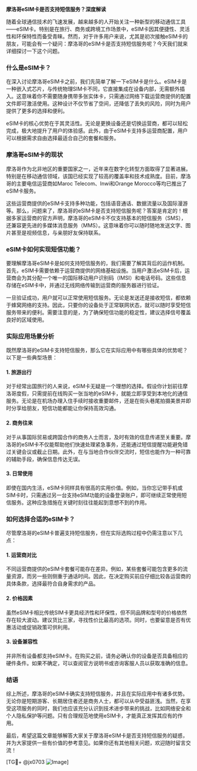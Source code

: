 **摩洛哥eSIM卡是否支持短信服务？深度解读**

随着全球通信技术的飞速发展，越来越多的人开始关注一种新型的移动通信工具——eSIM卡。特别是在旅行、商务或跨境工作场景中，eSIM卡因其便捷性、灵活性和环保特性而备受青睐。然而，对于许多用户来说，尤其是初次接触eSIM卡的朋友，可能会有一个疑问：摩洛哥的eSIM卡是否支持短信服务呢？今天我们就来详细探讨一下这个问题。

### 什么是eSIM卡？

在深入讨论摩洛哥eSIM卡之前，我们先简单了解一下eSIM卡是什么。eSIM卡是一种嵌入式芯片，与传统物理SIM卡不同，它直接集成在设备内部，无需额外插入。这意味着你不需要随身携带多张实体卡，只需通过网络下载运营商提供的配置文件即可激活使用。这种设计不仅节省了空间，还降低了丢失的风险，同时为用户提供了更多的选择和便利。

eSIM卡的核心优势在于其灵活性。无论是更换设备还是切换运营商，都可以轻松完成，极大地提升了用户的体验感。此外，由于eSIM卡支持多运营商配置，用户可以根据需求自由选择最适合自己的套餐和服务。

### 摩洛哥eSIM卡的现状

摩洛哥作为北非地区的重要国家之一，近年来在数字化转型方面取得了显著进展。特别是在移动通信领域，该国已经实现了较高的覆盖率和技术成熟度。目前，摩洛哥的主要电信运营商如Maroc Telecom、Inwi和Orange Morocco等均已推出了eSIM卡服务。

这些运营商提供的eSIM卡支持多种功能，包括语音通话、数据流量以及国际漫游等。那么，问题来了，摩洛哥的eSIM卡是否支持短信服务呢？答案是肯定的！根据多家运营商的官方声明，摩洛哥的eSIM卡不仅支持基本的短信服务（SMS），还兼容更先进的多媒体消息服务（MMS）。这意味着你可以随时随地发送文字、图片甚至是视频信息，与亲朋好友保持联系。

### eSIM卡如何实现短信功能？

要理解摩洛哥eSIM卡是如何支持短信服务的，我们需要了解其背后的运作机制。首先，eSIM卡需要依赖于运营商提供的网络基础设施。当用户激活eSIM卡后，运营商会为其分配一个唯一的国际移动用户识别码（IMSI）和电话号码。这些信息存储在eSIM卡中，并通过无线网络传输到运营商的服务器进行验证。

一旦验证成功，用户就可以正常使用短信服务。无论是发送还是接收短信，都依赖于蜂窝网络的支持。因此，只要你的设备处于正常联网状态，就可以随时享受短信服务带来的便利。需要注意的是，为了确保短信功能的稳定性，建议选择信号覆盖良好的区域使用。

### 实际应用场景分析

既然摩洛哥的eSIM卡支持短信服务，那么它在实际应用中有哪些具体的优势呢？以下是一些典型场景：

#### 1. **旅游出行**
对于经常出国旅行的人来说，eSIM卡无疑是一个理想的选择。假设你计划前往摩洛哥度假，只需提前在线购买一张当地的eSIM卡，就能立即享受到本地化的通信服务。无论是在机场办理入住手续时接收重要邮件，还是在街头巷尾拍摄美景并即时分享给朋友，短信功能都能让你保持高效沟通。

#### 2. **商务往来**
对于从事国际贸易或跨国合作的商务人士而言，及时有效的信息传递至关重要。摩洛哥的eSIM卡不仅能帮助他们快速处理紧急事务，还能通过短信提醒功能避免错过关键会议或截止日期。此外，在与当地合作伙伴交流时，短信也能作为一种可靠的辅助手段，确保信息传达无误。

#### 3. **日常使用**
即使在国内生活，eSIM卡同样具有很高的实用价值。例如，当你忘记带手机或SIM卡时，只需通过另一台支持eSIM功能的设备登录账户，即可继续正常使用短信服务。这种应急措施在关键时刻往往能起到意想不到的作用。

### 如何选择合适的eSIM卡？

尽管摩洛哥的eSIM卡普遍支持短信服务，但在实际选购过程中仍需注意以下几点：

#### 1. **运营商对比**
不同运营商提供的eSIM卡套餐可能存在差异。例如，某些套餐可能包含更多的流量资源，而另一些则侧重于通话时间。因此，在决定购买前应仔细比较各运营商的具体条款，选择最符合自身需求的产品。

#### 2. **价格因素**
虽然eSIM卡相比传统SIM卡更具经济性和环保性，但不同品牌和型号的价格依然存在较大波动。建议货比三家，寻找性价比最高的选项。同时，也要留意是否有优惠活动或促销政策可供利用。

#### 3. **设备兼容性**
并非所有设备都支持eSIM卡。在购买之前，请务必确认你的设备是否具备相应的硬件条件。如果不确定，可以查阅官方说明书或咨询客服人员以获取准确的信息。

### 结语

综上所述，摩洛哥的eSIM卡确实支持短信服务，并且在实际应用中有诸多优势。无论你是短期游客、长期居住者还是商务人士，都可以从中受益匪浅。当然，在享受这项服务的同时，我们也应该充分认识到技术进步带来的挑战，比如网络安全和个人隐私保护等问题。只有合理规范地使用eSIM卡，才能真正发挥其应有的作用。

最后，希望这篇文章能够解答大家关于摩洛哥eSIM卡是否支持短信服务的疑惑，并为大家提供一些有价值的参考意见。如果你还有其他相关问题，欢迎随时留言交流！

[TG💪+ @jx0703 ![Image](https://github.com/user-attachments/assets/dbca1d08-cadb-493c-b0ec-ad6f7a83f270)]